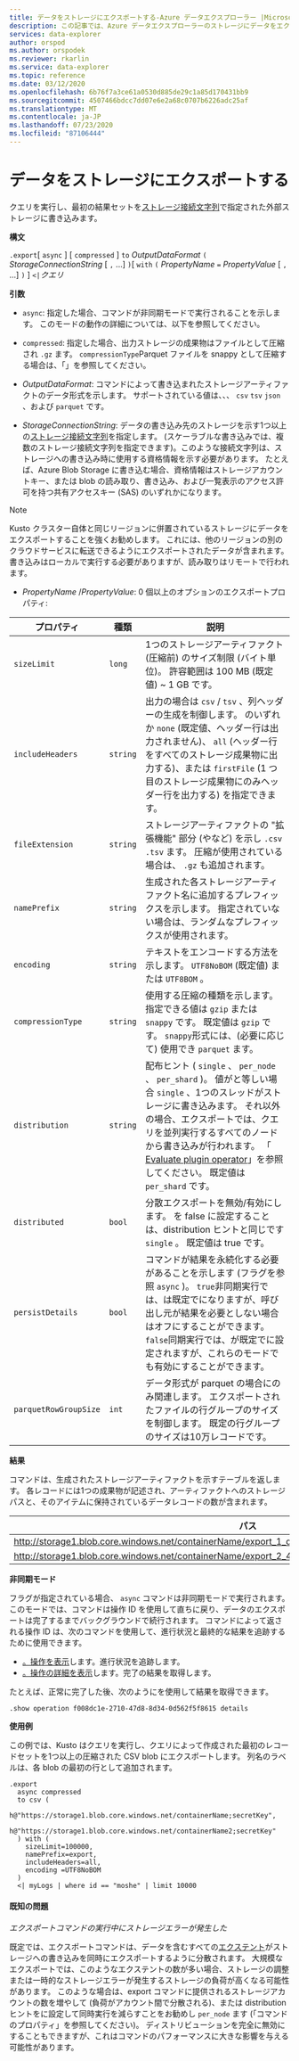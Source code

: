 ```yaml
---
title: データをストレージにエクスポートする-Azure データエクスプローラー |Microsoft Docs
description: この記事では、Azure データエクスプローラーのストレージにデータをエクスポートする方法について説明します。
services: data-explorer
author: orspod
ms.author: orspodek
ms.reviewer: rkarlin
ms.service: data-explorer
ms.topic: reference
ms.date: 03/12/2020
ms.openlocfilehash: 6b76f7a3ce61a0530d885de29c1a85d170431bb9
ms.sourcegitcommit: 4507466bdcc7dd07e6e2a68c0707b6226adc25af
ms.translationtype: MT
ms.contentlocale: ja-JP
ms.lasthandoff: 07/23/2020
ms.locfileid: "87106444"
---
```

# <a name="export-data-to-storage"></a>データをストレージにエクスポートする

クエリを実行し、最初の結果セットを[ストレージ接続文字列](../../api/connection-strings/storage.md)で指定された外部ストレージに書き込みます。

**構文**

`.export`[ `async` ] [ `compressed` ] `to` *OutputDataFormat* 
 `(` *StorageConnectionString* [ `,` ...] `)`[ `with` `(` *PropertyName* `=` *PropertyValue* [ `,` ...] `)` ] `<|`*クエリ*

**引数**

* `async`: 指定した場合、コマンドが非同期モードで実行されることを示します。
  このモードの動作の詳細については、以下を参照してください。

* `compressed`: 指定した場合、出力ストレージの成果物はファイルとして圧縮され `.gz` ます。 `compressionType`Parquet ファイルを snappy として圧縮する場合は、「」を参照してください。 

* *OutputDataFormat*: コマンドによって書き込まれたストレージアーティファクトのデータ形式を示します。 サポートされている値は、、、 `csv` `tsv` `json` 、および `parquet` です。

* *StorageConnectionString*: データの書き込み先のストレージを示す1つ以上の[ストレージ接続文字列](../../api/connection-strings/storage.md)を指定します。 (スケーラブルな書き込みでは、複数のストレージ接続文字列を指定できます)。このような接続文字列は、ストレージへの書き込み時に使用する資格情報を示す必要があります。
  たとえば、Azure Blob Storage に書き込む場合、資格情報はストレージアカウントキー、または blob の読み取り、書き込み、および一覧表示のアクセス許可を持つ共有アクセスキー (SAS) のいずれかになります。

> [!NOTE]
> Kusto クラスター自体と同じリージョンに併置されているストレージにデータをエクスポートすることを強くお勧めします。 これには、他のリージョンの別のクラウドサービスに転送できるようにエクスポートされたデータが含まれます。 書き込みはローカルで実行する必要がありますが、読み取りはリモートで行われます。

* *PropertyName* /*PropertyValue*: 0 個以上のオプションのエクスポートプロパティ:

|プロパティ        |種類    |説明                                                                                                                |
|----------------|--------|---------------------------------------------------------------------------------------------------------------------------|
|`sizeLimit`     |`long`  |1つのストレージアーティファクト (圧縮前) のサイズ制限 (バイト単位)。 許容範囲は 100 MB (既定値) ~ 1 GB です。|
|`includeHeaders`|`string`|出力の場合は `csv` / `tsv` 、列ヘッダーの生成を制御します。 のいずれか `none` (既定値、ヘッダー行は出力されません)、 `all` (ヘッダー行をすべてのストレージ成果物に出力する)、または `firstFile` (1 つ目のストレージ成果物にのみヘッダー行を出力する) を指定できます。|
|`fileExtension` |`string`|ストレージアーティファクトの "拡張機能" 部分 (やなど) を示し `.csv` `.tsv` ます。 圧縮が使用されている場合は、 `.gz` も追加されます。|
|`namePrefix`    |`string`|生成された各ストレージアーティファクト名に追加するプレフィックスを示します。 指定されていない場合は、ランダムなプレフィックスが使用されます。       |
|`encoding`      |`string`|テキストをエンコードする方法を示します。 `UTF8NoBOM` (既定値) または `UTF8BOM` 。 |
|`compressionType`|`string`|使用する圧縮の種類を示します。 指定できる値は `gzip` または `snappy` です。 既定値は `gzip` です。 `snappy`形式には、(必要に応じて) 使用でき `parquet` ます。 |
|`distribution`   |`string`  |配布ヒント ( `single` 、 `per_node` 、 `per_shard` )。 値がと等しい場合 `single` 、1つのスレッドがストレージに書き込みます。 それ以外の場合、エクスポートでは、クエリを並列実行するすべてのノードから書き込みが行われます。 「 [Evaluate plugin operator](../../query/evaluateoperator.md)」を参照してください。 既定値は `per_shard` です。
|`distributed`   |`bool`  |分散エクスポートを無効/有効にします。 を false に設定することは、distribution ヒントと同じです `single` 。 既定値は true です。
|`persistDetails`|`bool`  |コマンドが結果を永続化する必要があることを示します (フラグを参照 `async` )。 `true`非同期実行では、は既定でになりますが、呼び出し元が結果を必要としない場合はオフにすることができます。 `false`同期実行では、が既定でに設定されますが、これらのモードでも有効にすることができます。 |
|`parquetRowGroupSize`|`int`  |データ形式が parquet の場合にのみ関連します。 エクスポートされたファイルの行グループのサイズを制御します。 既定の行グループのサイズは10万レコードです。|

**結果**

コマンドは、生成されたストレージアーティファクトを示すテーブルを返します。
各レコードには1つの成果物が記述され、アーティファクトへのストレージパスと、そのアイテムに保持されているデータレコードの数が含まれます。

|パス|NumRecords|
|---|---|
|http://storage1.blob.core.windows.net/containerName/export_1_d08afcae2f044c1092b279412dcb571b.csv|10|
|http://storage1.blob.core.windows.net/containerName/export_2_454c0f1359e24795b6529da8a0101330.csv|15|

**非同期モード**

フラグが指定されている場合、 `async` コマンドは非同期モードで実行されます。
このモードでは、コマンドは操作 ID を使用して直ちに戻り、データのエクスポートは完了するまでバックグラウンドで続行されます。 コマンドによって返される操作 ID は、次のコマンドを使用して、進行状況と最終的な結果を追跡するために使用できます。

* [。操作を表示](../operations.md#show-operations)します。進行状況を追跡します。
* [。操作の詳細を表示](../operations.md#show-operation-details)します。完了の結果を取得します。

たとえば、正常に完了した後、次のようにを使用して結果を取得できます。

```kusto
.show operation f008dc1e-2710-47d8-8d34-0d562f5f8615 details
```

**使用例** 

この例では、Kusto はクエリを実行し、クエリによって作成された最初のレコードセットを1つ以上の圧縮された CSV blob にエクスポートします。
列名のラベルは、各 blob の最初の行として追加されます。

```kusto 
.export
  async compressed
  to csv (
    h@"https://storage1.blob.core.windows.net/containerName;secretKey",
    h@"https://storage1.blob.core.windows.net/containerName2;secretKey"
  ) with (
    sizeLimit=100000,
    namePrefix=export,
    includeHeaders=all,
    encoding =UTF8NoBOM
  )
  <| myLogs | where id == "moshe" | limit 10000
```

#### <a name="known-issues"></a>既知の問題

*エクスポートコマンドの実行中にストレージエラーが発生した*

既定では、エクスポートコマンドは、データを含むすべての[エクステント](../extents-overview.md)がストレージへの書き込みを同時にエクスポートするように分散されます。 大規模なエクスポートでは、このようなエクステントの数が多い場合、ストレージの調整または一時的なストレージエラーが発生するストレージの負荷が高くなる可能性があります。 このような場合は、export コマンドに提供されるストレージアカウントの数を増やして (負荷がアカウント間で分散される)、または distribution ヒントをに設定して同時実行を減らすことをお勧めし `per_node` ます (「コマンドのプロパティ」を参照してください)。 ディストリビューションを完全に無効にすることもできますが、これはコマンドのパフォーマンスに大きな影響を与える可能性があります。
 